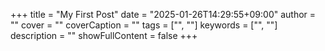 +++
title = "My First Post"
date = "2025-01-26T14:29:55+09:00"
author = ""
cover = ""
coverCaption = ""
tags = ["", ""]
keywords = ["", ""]
description = ""
showFullContent = false
+++
